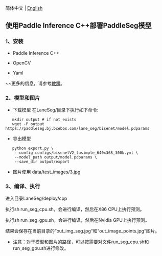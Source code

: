 简体中文 | [English](README.md)

## 使用Paddle Inference C++部署PaddleSeg模型

### 1、安装

- Paddle Inference C++

- OpenCV

- Yaml

~~更多的信息，请参考[教程](../../../../docs/deployment/inference/cpp_inference_cn.md)。

### 2、模型和图片
 - 下载模型
在LaneSeg/目录下执行如下命令:
```shell
   mkdir output # if not exists
   wget -P output https://paddleseg.bj.bcebos.com/lane_seg/bisenet/model.pdparams
```
 - 导出模型
```shell
   python export.py \
    --config configs/bisenetV2_tusimple_640x368_300k.yml \
    --model_path output/model.pdparams \
    --save_dir output/export
```  

 - 图片使用 data/test_images/3.jpg

### 3、编译、执行
进入目录LaneSeg/deploy/cpp

执行sh run_seg_cpu.sh，会进行编译，然后在X86 CPU上执行预测。

执行sh run_seg_gpu.sh，会进行编译，然后在Nvidia GPU上执行预测。

结果会保存在当前目录的“out_img_seg.jpg“和“out_image_points.jpg“图片。

- 注意：对于模型和图片的路径，可以按需要对文件run_seg_cpu.sh和run_seg_gpu.sh进行修改。
